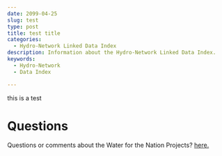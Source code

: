 ```yaml
---
date: 2099-04-25
slug: test
type: post
title: test title
categories:
  - Hydro-Network Linked Data Index
description: Information about the Hydro-Network Linked Data Index.
keywords:
  - Hydro-Network
  - Data Index 

---
```


this is a test

Questions
==========
Questions or comments about the Water for the Nation Projects? [here.](https://water.usgs.gov/contact/gsanswers?pemail=gs-w-ks_NWISWeb_Data_Inquiries&subject=Site+Number%3A+07144100&viewnote=%3CH1%3EUSGS+NWIS+Feedback+Request%3C%2FH1%3E%3Cp%3E%3Cb%3EPlease+enter+a+subject+in+the+form+below+that+briefly+summarizes+your+request%3C%2Fb%3E%3C%2Fp%3E) 
